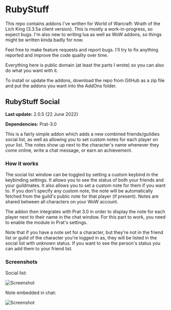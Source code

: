 # RubyStuff
This repo contains addons I've written for World of Warcraft: Wrath of the Lich King (3.3.5a client version). This is mostly a work-in-progress, so expect bugs. I'm also new to writing lua as well as WoW addons, so things might be written kinda badly for now.

Feel free to make feature requests and report bugs. I'll try to fix anything reported and improve the code quality over time.

Everything here is public domain (at least the parts I wrote) so you can also do what you want with it.

To install or update the addons, download the repo from GitHub as a zip file and put the addons you want into the AddOns folder.

## RubyStuff Social
**Last update:** 2.0.5 (22 June 2022)

**Dependencies:** Prat-3.0

This is a fairly simple addon which adds a new combined friends/guildies social list, as well as allowing you to set custom notes for each player on your list. The notes show up next to the character's name whenever they come online, write a chat message, or earn an achievement.

### How it works

The social list window can be toggled by setting a custom keybind in the keybinding settings. It allows you to see the status of both your friends and your guildmates. It also allows you to set a custom note for them if you want to. If you don't specify any custom note, the note will be automatically fetched from the guild's public note for that player (if present). Notes are shared between all characters on your WoW account.

The addon then integrates with Prat 3.0 in order to display the note for each player next to their name in the chat window. For this part to work, you need to enable the module in Prat's settings.

Note that if you have a note set for a character, but they're not in the friend list or guild of the character you're logged in as, they will be listed in the social list with unknown status. If you want to see the person's status you can add them to your friend list.

### Screenshots

Social list:

![Screenshot](https://stuff.theleruby.com/media/rubystuffsocial.png)

Note embedded in chat:

![Screenshot](https://stuff.theleruby.com/media/rubystuffsocial2.png)
